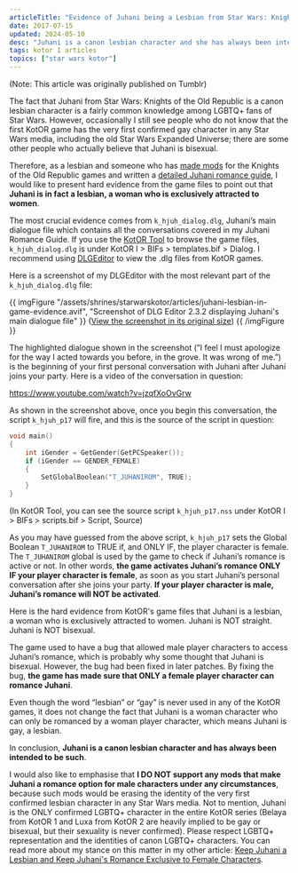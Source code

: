 ```yaml
---
articleTitle: "Evidence of Juhani being a Lesbian from Star Wars: Knights of the Old Republic's Game Files"
date: 2017-07-15
updated: 2024-05-10
desc: "Juhani is a canon lesbian character and she has always been intended as such by the developers of Knights of the Old Republic. Here I am presenting evidence from the game files to prove it."
tags: kotor 1 articles
topics: ["star wars kotor"]
---
```


(Note: This article was originally published on Tumblr)

The fact that Juhani from Star Wars: Knights of the Old Republic is a canon lesbian character is a fairly common knowledge among LGBTQ+ fans of Star Wars. However, occasionally I still see people who do not know that the first KotOR game has the very first confirmed gay character in any Star Wars media, including the old Star Wars Expanded Universe; there are some other people who actually believe that Juhani is bisexual.

Therefore, as a lesbian and someone who has [made mods](/projects/#my-video-game-mods) for the Knights of the Old Republic games and written a [detailed Juhani romance guide](/shrines/starwarskotor/guides/kotor-juhani-romance-guide), I would like to present hard evidence from the game files to point out that **Juhani is in fact a lesbian, a woman who is exclusively attracted to women**.

The most crucial evidence comes from `k_hjuh_dialog.dlg`, Juhani’s main dialogue file which contains all the conversations covered in my Juhani Romance Guide. If you use the [KotOR Tool](https://deadlystream.com/files/file/280-kotor-tool/) to browse the game files, `k_hjuh_dialog.dlg` is under KotOR I > BIFs > templates.bif > Dialog. I recommend using [DLGEditor](https://deadlystream.com/files/file/750-dlg-editor/) to view the .dlg files from KotOR games.

Here is a screenshot of my DLGEditor with the most relevant part of the `k_hjuh_dialog.dlg` file:

{{ imgFigure "/assets/shrines/starwarskotor/articles/juhani-lesbian-in-game-evidence.avif", "Screenshot of DLG Editor 2.3.2 displaying Juhani's main dialogue file" }}
([View the screenshot in its original size](/assets/shrines/starwarskotor/articles/juhani-lesbian-in-game-evidence.avif))
{{ /imgFigure }}

The highlighted dialogue shown in the screenshot (”I feel I must apologize for the way I acted towards you before, in the grove. It was wrong of me.”) is the beginning of your first personal conversation with Juhani after Juhani joins your party. Here is a video of the conversation in question:

https://www.youtube.com/watch?v=jzqfXoOvGrw

As shown in the screenshot above, once you begin this conversation, the script `k_hjuh_p17` will fire, and this is the source of the script in question:

```c
void main()
{
    int iGender = GetGender(GetPCSpeaker());
    if (iGender == GENDER_FEMALE)
    {
        SetGlobalBoolean("T_JUHANIROM", TRUE);
    }
}
```

(In KotOR Tool, you can see the source script `k_hjuh_p17.nss` under KotOR I > BIFs > scripts.bif > Script, Source)

As you may have guessed from the above script, `k_hjuh_p17` sets the Global Boolean `T_JUHANIROM` to TRUE if, and ONLY IF, the player character is female. The `T_JUHANIROM` global is used by the game to check if Juhani’s romance is active or not. In other words, **the game activates Juhani’s romance ONLY IF your player character is female**, as soon as you start Juhani’s personal conversation after she joins your party. **If your player character is male, Juhani’s romance will NOT be activated**.

Here is the hard evidence from KotOR's game files that Juhani is a lesbian, a woman who is exclusively attracted to women. Juhani is NOT straight. Juhani is NOT bisexual.

The game used to have a bug that allowed male player characters to access Juhani’s romance, which is probably why some thought that Juhani is bisexual. However, the bug had been fixed in later patches. By fixing the bug, **the game has made sure that ONLY a female player character can romance Juhani**.

Even though the word “lesbian” or “gay” is never used in any of the KotOR games, it does not change the fact that Juhani is a woman character who can only be romanced by a woman player character, which means Juhani is gay, a lesbian.

In conclusion, **Juhani is a canon lesbian character and has always been intended to be such**.

I would also like to emphasise that **I DO NOT support any mods that make Juhani a romance option for male characters under any circumstances**, because such mods would be erasing the identity of the very first confirmed lesbian character in any Star Wars media. Not to mention, Juhani is the ONLY confirmed LGBTQ+ character in the entire KotOR series (Belaya from KotOR 1 and Luxa from KotOR 2 are heavily implied to be gay or bisexual, but their sexuality is never confirmed). Please respect LGBTQ+ representation and the identities of canon LGBTQ+ characters. You can read more about my stance on this matter in my other article: [Keep Juhani a Lesbian and Keep Juhani's Romance Exclusive to Female Characters](../keep-juhani-a-lesbian/).
